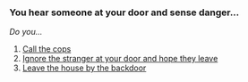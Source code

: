 ### You hear someone at your door and sense danger...  

_Do you..._

1. [Call the cops](../call-cops.md)
2. [Ignore the stranger at your door and hope they leave]()
3. [Leave the house by the backdoor]()